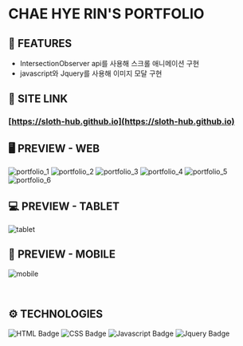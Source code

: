 # **CHAE HYE RIN'S PORTFOLIO**

## 📄 **FEATURES**

+ IntersectionObserver api를 사용해 스크롤 애니메이션 구현
+ javascript와 Jquery를 사용해 이미지 모달 구현

## 🔗 **SITE LINK**   

### [https://sloth-hub.github.io](https://sloth-hub.github.io)


## 🖥 PREVIEW - **WEB**

![portfolio_1](https://user-images.githubusercontent.com/53851248/208674697-3f12e7d0-1ae8-43e5-9e44-26c3ed3b32e2.png)
![portfolio_2](https://user-images.githubusercontent.com/53851248/208674706-b7f1ab14-6cd6-4050-87d2-87714c274614.png)
![portfolio_3](https://github.com/sloth-hub/sloth-hub.github.io/assets/53851248/0c1909d5-6de1-4951-925f-acbde3defa17)
![portfolio_4](https://user-images.githubusercontent.com/53851248/208674708-079e6032-cad6-4622-b7b5-783f51f40619.png)
![portfolio_5](https://user-images.githubusercontent.com/53851248/208674710-25615793-c535-4f26-94e8-1d97e41ac269.png)
![portfolio_6](https://user-images.githubusercontent.com/53851248/208674712-f5c293b6-8d52-4096-8247-0d12c0b02799.png)

## 💻 PREVIEW - **TABLET**

![tablet](https://github.com/sloth-hub/sloth-hub.github.io/assets/53851248/047a88ad-0f15-4fc0-9637-82e1f4e15ab3)

## 📱 PREVIEW - **MOBILE**

![mobile](https://github.com/sloth-hub/sloth-hub.github.io/assets/53851248/4300a5cf-4cd7-4592-b571-997ad4332d1d)

<br>

## ⚙ **TECHNOLOGIES**

![HTML Badge](https://img.shields.io/badge/html5-E34F26?style=for-the-badge&logo=html5&logoColor=white)
![CSS Badge](https://img.shields.io/badge/css3-1572B6?style=for-the-badge&logo=css3&logoColor=white)
![Javascript Badge](https://img.shields.io/badge/javascript-F7DF1E?style=for-the-badge&logo=javascript&logoColor=black)
![Jquery Badge](https://img.shields.io/badge/jquery-0769AD?style=for-the-badge&logo=jquery&logoColor=black)

<br>